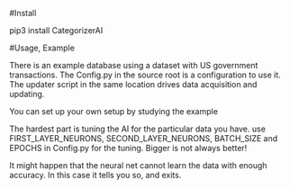 #Install

pip3 install CategorizerAI

#Usage, Example

There is an example database using a dataset with US government transactions.
The Config.py in the source root is a configuration to use it.
The updater script in the same location drives data acquisition and updating.

You can set up your own setup by studying the example

The hardest part is tuning the AI for the particular data you have.
use FIRST_LAYER_NEURONS, SECOND_LAYER_NEURONS, BATCH_SIZE and EPOCHS in Config.py
for the tuning. Bigger is not always better!

It might happen that the neural net cannot learn the data with enough accuracy.
In this case it tells you so, and exits.
